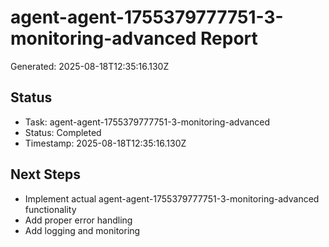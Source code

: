 # agent-agent-1755379777751-3-monitoring-advanced Report

Generated: 2025-08-18T12:35:16.130Z

## Status
- Task: agent-agent-1755379777751-3-monitoring-advanced
- Status: Completed
- Timestamp: 2025-08-18T12:35:16.130Z

## Next Steps
- Implement actual agent-agent-1755379777751-3-monitoring-advanced functionality
- Add proper error handling
- Add logging and monitoring
